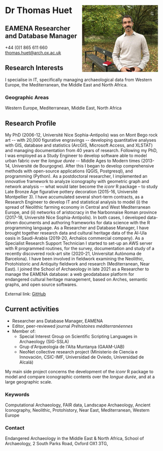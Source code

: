 # Dr Thomas Huet <img src="www/OX_SoA_profile.jpg" width='250px' align="right"/>

## EAMENA Researcher and Database Manager

+44 (0)1 865 611 660
thomas.huet@arch.ox.ac.uk

## Research Interests

I specialise in IT, specifically managing archaeological data from Western Europe, the Mediterranean, the Middle East and North Africa.

### Geographic Areas

Western Europe, Mediterranean, Middle East, North Africa

## Research Profile

My PhD (2006-12, Université Nice Sophia-Antipolis) was on Mont Bego rock art -- with 20,000 figurative engravings -- developing quantitative analyses with GIS, database and statistics (ArcGIS, Microsoft Access, and XLSTAT) and managing documentation from 40 years of research. Following my PhD, I was employed as a Study Engineer to develop software able to model urban fabric over the *longue durée* -- Middle Ages to Modern times (2013-14, Université de Bourgogne). After this I began to develop comprehensive methods with open-source applications (QGIS, Postgresql), and programming (Python). As a postdoctoral researcher, I implemented an innovative framework to analyze iconography with geometric graph and network analysis -- what would later become the *iconr* R package – to study Late Bronze Age figurative pottery decoration (2015-16, Université Montpellier 3). I have accumulated several short-term contracts, as a Research Engineer to develop IT and statistical analysis to model (i) the spread of Neolithic farming economy in Central and West Mediterranean Europe, and (ii) networks of aristocracy in the Narbonnaise Roman province (2017-18, Université Nice Sophia-Antipolis). In both cases, I developed data-driven documents and authoring frameworks for data science with the R programming language. As a Researcher and Database Manager, I have brought together research data and cultural heritage data of the Al-Ula oasis in Saudi-Arabia (2019-20, Archaïos commercial company). As a Specialist Research Support Technician I started to set-up an AWS server with R programmed routines, for the survey, documentation and study of a recently discovered rock-art site (2020-21, Universitat Autònoma de Barcelona). I have been involved in fieldwork examining the Neolithic, Protohistoric and Antiquity fieldwork and research (Mediterranean, Near East). I joined the School of Archaeology in late 2021 as a Researcher to manage the EAMENA database: a web geodatabase platform for endangered cultural heritage management, based on Arches, semantic graphs, and open source softwares.

External link: [GitHub](https://github.com/zoometh/thomashuet#thomas-huet-dr-)

## Current activities

* Researcher ans Database Manager, EAMENA
* Editor, peer-reviewed journal *Préhistoires méditerranéennes*
* Member of:
  + Special Interest Group on Scientific Scripting Languages in Archaeology (SIG-SSLA)
  + Grup d'Arqueologia de l'Alta Muntanya (GAAM-UAB)
  + NeoNet collective research project (Ministerio de Ciencia e Innovación, CSIC-IMF, Universidad de Oviedo, Universidad de Alcalá)
  
My main side project concerns the development of the *iconr* R package to model and compare iconographic contents over the *longue durée*, and at a large geographic scale.

### Keywords

Computational Archaeology, FAIR data, Landscape Archaeology, Ancient Iconography, Neolithic, Protohistory, Near East, Mediterranean, Western Europe

### Contact

Endangered Archaeology in the Middle East & North Africa, School of Archaeology, 2 South Parks Road, Oxford OX1 3TG, 
